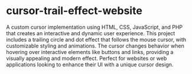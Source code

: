 # cursor-trail-effect-website
 A custom cursor implementation using HTML, CSS, JavaScript, and PHP that creates an interactive and dynamic user experience. This project includes a trailing circle and dot effect that follows the mouse cursor, with customizable styling and animations. The cursor changes behavior when hovering over interactive elements like buttons and links, providing a visually appealing and modern effect.  Perfect for websites or web applications looking to enhance their UI with a unique cursor design.
